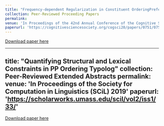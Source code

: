 ```yaml
---
title: "Frequency-dependent Regularization in Constituent OrderingPreferences"
collection: Peer-Reviewed Proceeding Papers
permalink: 
venue: 'In Proceedings of the 42nd Annual Conference of the Cognitive Science Society'
paperurl: 'https://cognitivesciencesociety.org/cogsci20/papers/0751/0751.pdf'
---
```

[Download paper here](https://cognitivesciencesociety.org/cogsci20/papers/0751/0751.pdf)

---
title: "Quantifying  Structural  and  Lexical  Constraints  in  PP  Ordering  Typolog"
collection: Peer-Reviewed Extended Abstracts
permalink: 
venue: 'In Proceedings of the Society for Computation in Linguistics (SCiL) 2019'
paperurl: 'https://scholarworks.umass.edu/scil/vol2/iss1/33/'
---
[Download paper here](https://scholarworks.umass.edu/scil/vol2/iss1/33/)
